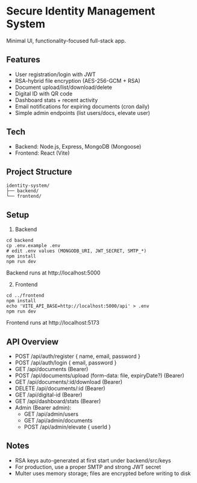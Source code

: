 # Secure Identity Management System

Minimal UI, functionality-focused full-stack app.

## Features
- User registration/login with JWT
- RSA-hybrid file encryption (AES-256-GCM + RSA)
- Document upload/list/download/delete
- Digital ID with QR code
- Dashboard stats + recent activity
- Email notifications for expiring documents (cron daily)
- Simple admin endpoints (list users/docs, elevate user)

## Tech
- Backend: Node.js, Express, MongoDB (Mongoose)
- Frontend: React (Vite)

## Project Structure
```
identity-system/
├── backend/
└── frontend/
```

## Setup
1) Backend
```
cd backend
cp .env.example .env
# edit .env values (MONGODB_URI, JWT_SECRET, SMTP_*)
npm install
npm run dev
```
Backend runs at http://localhost:5000

2) Frontend
```
cd ../frontend
npm install
echo 'VITE_API_BASE=http://localhost:5000/api' > .env
npm run dev
```
Frontend runs at http://localhost:5173

## API Overview
- POST /api/auth/register { name, email, password }
- POST /api/auth/login { email, password }
- GET /api/documents (Bearer)
- POST /api/documents/upload (form-data: file, expiryDate?) (Bearer)
- GET /api/documents/:id/download (Bearer)
- DELETE /api/documents/:id (Bearer)
- GET /api/digital-id (Bearer)
- GET /api/dashboard/stats (Bearer)
- Admin (Bearer admin):
  - GET /api/admin/users
  - GET /api/admin/documents
  - POST /api/admin/elevate { userId }

## Notes
- RSA keys auto-generated at first start under backend/src/keys
- For production, use a proper SMTP and strong JWT secret
- Multer uses memory storage; files are encrypted before writing to disk

